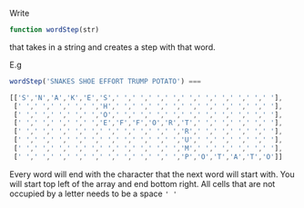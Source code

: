 Write
```javascript
function wordStep(str)
```
that takes in a string and creates a step with that word. <br/>

E.g<br/>

```javascript
wordStep('SNAKES SHOE EFFORT TRUMP POTATO') ===

[['S','N','A','K','E','S',' ',' ',' ',' ',' ',' ',' ',' ',' ',' '],
 [' ',' ',' ',' ',' ','H',' ',' ',' ',' ',' ',' ',' ',' ',' ',' '],
 [' ',' ',' ',' ',' ','O',' ',' ',' ',' ',' ',' ',' ',' ',' ',' '],
 [' ',' ',' ',' ',' ','E','F','F','O','R','T',' ',' ',' ',' ',' '],
 [' ',' ',' ',' ',' ',' ',' ',' ',' ',' ','R',' ',' ',' ',' ',' '],
 [' ',' ',' ',' ',' ',' ',' ',' ',' ',' ','U',' ',' ',' ',' ',' '],
 [' ',' ',' ',' ',' ',' ',' ',' ',' ',' ','M',' ',' ',' ',' ',' '],
 [' ',' ',' ',' ',' ',' ',' ',' ',' ',' ','P','O','T','A','T','O']]

```
Every word will end with the character that the next word will start with. You will start top left of the array and end bottom right. All cells that are not occupied by a letter needs to be a space ```' '```